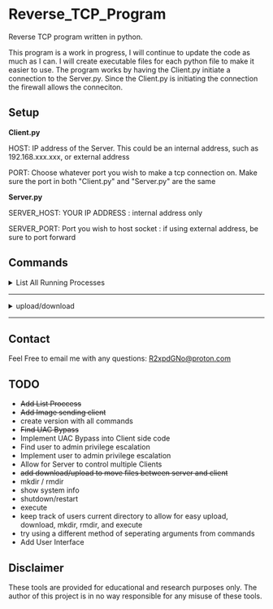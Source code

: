 # Reverse_TCP_Program
Reverse TCP program written in python.

This program is a work in progress, I will continue to update the code as much as I can. I will create executable files for each python file to make it easier to use. The program works by having the Client.py initiate a connection to the Server.py. Since the Client.py is initiating the connection the firewall allows the conneciton.

## Setup

**Client.py**

HOST: IP address of the Server. This could be an internal address, such as 192.168.xxx.xxx, or external address

PORT: Choose whatever port you wish to make a tcp connection on. Make sure the port in both "Client.py" and "Server.py" are the same

**Server.py**

SERVER_HOST: YOUR IP ADDRESS : internal address only

SERVER_PORT: Port you wish to host socket : if using external address, be sure to port forward

## Commands

<details>
  <summary>List All Running Processes</summary>
  
  
  List all runing proccesses on client maching and their corresponding pid

  **Setup**

  'pip install psutil'

  'pip install pywin32'

  ## Screenshot
  Take screenshot of client machine and send image back to server

  **Setup**

  'pip install pyautogui'

  'pip install Pillow'

  pyautogui is used to take screenshot
  Pillow is used to read and save image bytes
</details>

---

<details>
<summary>upload/download</summary>
  upload and download any files between server and client

  'upload  LOCATION OF FILE'

  'download LOCATION  OF FILE'

  Location of file must be exact locaiton, you cannot simply type 'filename.txt' instead you must give the exact path 'C:\users\username\Deckstop\filename.txt'

  This will be changed soon.

  **Setup**

  No additional setup required
</details>

---

## Contact
Feel Free to email me with any questions: R2xpdGNo@proton.com

## TODO
- ~~Add List Proccess~~
- ~~Add Image sending client~~
- create version with all commands
- ~~Find UAC Bypass~~
- Implement UAC Bypass into Client side code
- Find user to admin privilege escalation
- Implement user to admin privilege escalation
- Allow for Server to control multiple Clients
- ~~add download/upload to move files between server and client~~
- mkdir / rmdir
- show system info
- shutdown/restart
- execute
- keep track of users current directory to allow for easy upload, download, mkdir, rmdir, and execute
- try using a different method of seperating arguments from commands
- Add User Interface

## Disclaimer
These tools are provided for educational and research purposes only. The author of this project is in no way responsible for any misuse of these tools.
